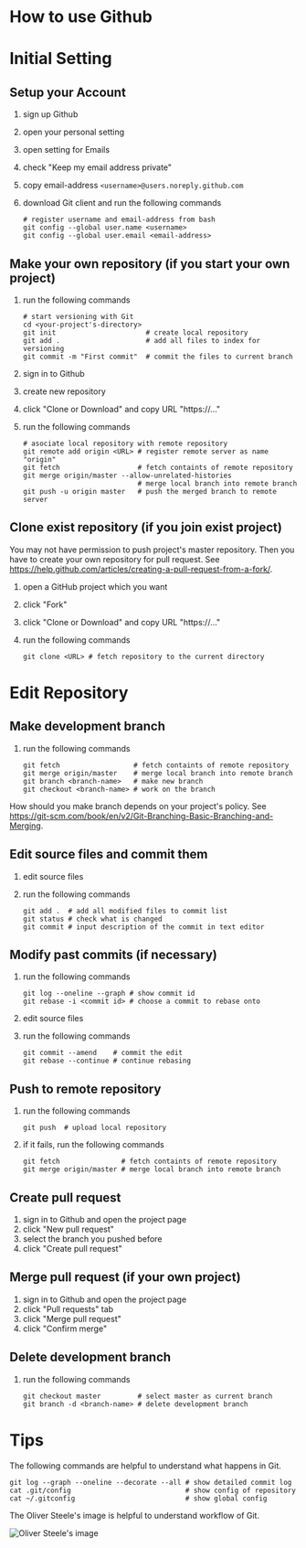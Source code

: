 How to use Github
=================


Initial Setting
===============

Setup your Account
------------------

1.  sign up Github
2.  open your personal setting
3.  open setting for Emails
4.  check "Keep my email address private"
5.  copy email-address `<username>@users.noreply.github.com`
6.  download Git client and run the following commands

        # register username and email-address from bash
        git config --global user.name <username>
        git config --global user.email <email-address>


Make your own repository (if you start your own project)
------------------------

1.  run the following commands

        # start versioning with Git
        cd <your-project's-directory>
        git init                      # create local repository
        git add .                     # add all files to index for versioning
        git commit -m "First commit"  # commit the files to current branch

2.  sign in to Github
3.  create new repository
4.  click "Clone or Download" and copy URL "https://..."
5.  run the following commands

        # asociate local repository with remote repository
        git remote add origin <URL> # register remote server as name "origin"
        git fetch                   # fetch containts of remote repository
        git merge origin/master --allow-unrelated-histories
                                    # merge local branch into remote branch
        git push -u origin master   # push the merged branch to remote server


Clone exist repository (if you join exist project)
----------------------

You may not have permission to push project's master repository.
Then you have to create your own repository for pull request.
See <https://help.github.com/articles/creating-a-pull-request-from-a-fork/>.

1.  open a GitHub project which you want
2.  click "Fork"
3.  click "Clone or Download" and copy URL "https://..."
4.  run the following commands

        git clone <URL> # fetch repository to the current directory


Edit Repository
===============

Make development branch
-----------------------

1.  run the following commands

        git fetch                  # fetch containts of remote repository
        git merge origin/master    # merge local branch into remote branch
        git branch <branch-name>   # make new branch
        git checkout <branch-name> # work on the branch

How should you make branch depends on your project's policy.
See <https://git-scm.com/book/en/v2/Git-Branching-Basic-Branching-and-Merging>.


Edit source files and commit them
---------------------------------

1.  edit source files
2.  run the following commands

        git add .  # add all modified files to commit list
        git status # check what is changed
        git commit # input description of the commit in text editor


Modify past commits (if necessary)
-------------------

1.  run the following commands

        git log --oneline --graph # show commit id
        git rebase -i <commit id> # choose a commit to rebase onto

2.  edit source files
3.  run the following commands

        git commit --amend    # commit the edit
        git rebase --continue # continue rebasing


Push to remote repository
-------------------------

1.  run the following commands

        git push  # upload local repository

1.  if it fails, run the following commands

        git fetch               # fetch containts of remote repository
        git merge origin/master # merge local branch into remote branch

Create pull request
-------------------

1.  sign in to Github and open the project page
2.  click "New pull request"
3.  select the branch you pushed before
4.  click "Create pull request"


Merge pull request (if your own project)
------------------

1.  sign in to Github and open the project page
2.  click "Pull requests" tab
3.  click "Merge pull request"
4.  click "Confirm merge"


Delete development branch
-------------------------

1.  run the following commands

        git checkout master         # select master as current branch
        git branch -d <branch-name> # delete development branch


Tips
====

The following commands are helpful to understand what happens in Git.

    git log --graph --oneline --decorate --all # show detailed commit log
    cat .git/config                            # show config of repository
    cat ~/.gitconfig                           # show global config

The Oliver Steele's image is helpful to understand workflow of Git.

![Oliver Steele's image](https://i.stack.imgur.com/XwVzT.png)


